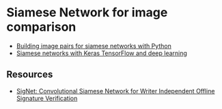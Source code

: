 # Siamese Network for image comparison

- [Building image pairs for siamese networks with Python](https://www.pyimagesearch.com/2020/11/23/building-image-pairs-for-siamese-networks-with-python/)
- [Siamese networks with Keras TensorFlow and deep learning](https://www.pyimagesearch.com/2020/11/30/siamese-networks-with-keras-tensorflow-and-deep-learning/)

## Resources

- [SigNet: Convolutional Siamese Network for Writer Independent Offline Signature Verification](https://arxiv.org/abs/1707.02131)